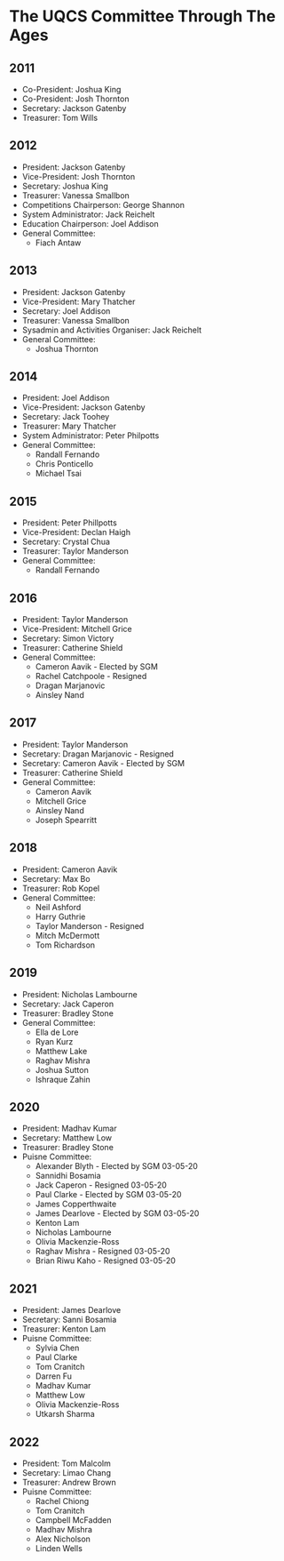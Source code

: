 # The UQCS Committee Through The Ages

## 2011
- Co-President: Joshua King
- Co-President: Josh Thornton
- Secretary: Jackson Gatenby
- Treasurer: Tom Wills

## 2012  
- President: Jackson Gatenby
- Vice-President: Josh Thornton
- Secretary: Joshua King
- Treasurer: Vanessa Smallbon
- Competitions Chairperson: George Shannon
- System Administrator: Jack Reichelt
- Education Chairperson: Joel Addison
- General Committee:
  - Fiach Antaw

## 2013
- President: Jackson Gatenby
- Vice-President: Mary Thatcher
- Secretary: Joel Addison
- Treasurer: Vanessa Smallbon
- Sysadmin and Activities Organiser: Jack Reichelt
- General Committee:
  - Joshua Thornton

## 2014
- President: Joel Addison
- Vice-President: Jackson Gatenby
- Secretary: Jack Toohey
- Treasurer: Mary Thatcher
- System Administrator: Peter Philpotts
- General Committee:
  - Randall Fernando
  - Chris Ponticello
  - Michael Tsai

## 2015
- President: Peter Phillpotts
- Vice-President: Declan Haigh
- Secretary: Crystal Chua
- Treasurer: Taylor Manderson
- General Committee:
  - Randall Fernando

## 2016
- President: Taylor Manderson
- Vice-President: Mitchell Grice
- Secretary: Simon Victory
- Treasurer: Catherine Shield
- General Committee:
  - Cameron Aavik - Elected by SGM
  - Rachel Catchpoole - Resigned
  - Dragan Marjanovic
  - Ainsley Nand

## 2017
- President: Taylor Manderson
- Secretary: Dragan Marjanovic - Resigned
- Secretary: Cameron Aavik - Elected by SGM
- Treasurer: Catherine Shield
- General Committee:
  - Cameron Aavik
  - Mitchell Grice
  - Ainsley Nand
  - Joseph Spearritt

## 2018
- President: Cameron Aavik
- Secretary: Max Bo
- Treasurer: Rob Kopel
- General Committee:
  - Neil Ashford
  - Harry Guthrie
  - Taylor Manderson - Resigned
  - Mitch McDermott
  - Tom Richardson

## 2019
- President: Nicholas Lambourne
- Secretary:  Jack Caperon
- Treasurer: Bradley Stone
- General Committee:
  - Ella de Lore
  - Ryan Kurz
  - Matthew Lake
  - Raghav Mishra
  - Joshua Sutton
  - Ishraque Zahin

## 2020
- President: Madhav Kumar
- Secretary: Matthew Low
- Treasurer: Bradley Stone
- Puisne Committee:
  - Alexander Blyth - Elected by SGM 03-05-20
  - Sannidhi Bosamia
  - Jack Caperon - Resigned 03-05-20
  - Paul Clarke - Elected by SGM 03-05-20
  - James Copperthwaite
  - James Dearlove - Elected by SGM 03-05-20
  - Kenton Lam
  - Nicholas Lambourne
  - Olivia Mackenzie-Ross
  - Raghav Mishra - Resigned 03-05-20
  - Brian Riwu Kaho - Resigned 03-05-20

## 2021
- President: James Dearlove
- Secretary: Sanni Bosamia
- Treasurer: Kenton Lam
- Puisne Committee:
  - Sylvia Chen
  - Paul Clarke
  - Tom Cranitch
  - Darren Fu
  - Madhav Kumar
  - Matthew Low
  - Olivia Mackenzie-Ross
  - Utkarsh Sharma

## 2022
- President: Tom Malcolm
- Secretary: Limao Chang
- Treasurer: Andrew Brown
- Puisne Committee:
  - Rachel Chiong
  - Tom Cranitch
  - Campbell McFadden
  - Madhav Mishra
  - Alex Nicholson
  - Linden Wells
